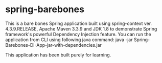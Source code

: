# spring-barebones

This is a bare bones Spring application built using spring-context ver. 4.3.9.RELEASE, Apache Maven 3.3.9 and JDK 1.8 to demonstrate Spring framework's powerful Dependency Injection feature. You can run the application from CLI using following java command:
java -jar Spring-Barebones-DI-App-jar-with-dependencies.jar

This application has been built purely for learning. 
